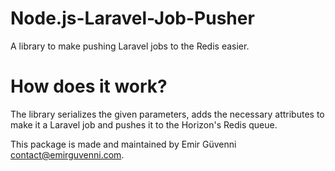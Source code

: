 # Node.js-Laravel-Job-Pusher

A library to make pushing Laravel jobs to the Redis easier.

# How does it work?

The library serializes the given parameters, adds the necessary attributes to make it a Laravel job and pushes it to the Horizon's Redis queue.

This package is made and maintained by Emir Güvenni <contact@emirguvenni.com>.
